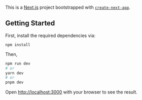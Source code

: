 This is a [Next.js](https://nextjs.org/) project bootstrapped with [`create-next-app`](https://github.com/vercel/next.js/tree/canary/packages/create-next-app).

## Getting Started

First, install the required dependencies via:
```
npm install
```
Then,

```bash
npm run dev
# or
yarn dev
# or
pnpm dev
```

Open [http://localhost:3000](http://localhost:3000) with your browser to see the result.

